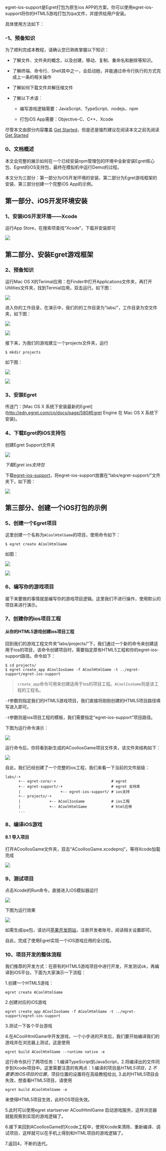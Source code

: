 egret-ios-support是Egret打包为原生ios APP的方案，你可以使用egret-ios-support将你的HTML5游戏打包为ipa文件，并提供给用户安装。

具体使用方法如下：

### -1、预备知识

为了顺利完成本教程，请确认您已熟练掌握以下知识：

* 了解文件、文件夹的概念，以及创建，移动、复制、重命名和删除等知识。

* 了解终端、命令行、Shell其中之一，会启动她，并能通过命令行执行的方式完成上一条的相关操作

* 了解如何下载文件并解压缩文件

* 了解以下术语：

    * 编写游戏逻辑需要：JavaScript、TypeScript、nodejs、npm

    * 打包iOS App需要：Objective-C、C++、Xcode

尽管本文由部分内容覆盖 [Get Started](../../../Engine2D/getStarted/getStarted/)，但是还是强烈建议在阅读本文之前先阅读 [Get Started](../../../Engine2D/getStarted/getStarted/)

### 0、文档概述

本文会完整的展示如何在一个已经安装npm管理包的环境中全新安装Egret核心包、Egret的iOS支持包，最终在模拟机中运行Demo的过程。

本文分为三部分：第一部分为iOS开发环境的安装、第二部分为Egret游戏框架的安装、第三部分创建一个完整iOS App的示例。

## 第一部分、iOS开发环境安装

### 1、安装iOS开发环境——Xcode

运行App Store，在搜索项查找“Xcode”，下载并安装即可

![](56664988d7d76.png)

## 第二部分、安装Egret游戏框架

### 2、预备知识

运行Mac OS X的Terimal应用：在Finder中打开Applications文件夹，再打开Utilities文件夹，找到Termial应用，双击运行。如下图：

![](566649891032b.png)

进入你的工作目录，在演示中，我们的的工作目录为“labs/”，工作目录为空文件夹，如下图：

![](566649892b54a.png)

![](5666498952fbd.png)

接下来，为我们的游戏建立一个projects文件夹，运行

```
$ mkdir projects
```

如下图：

![](56664989695f4.png)

![](566649898fba5.png)

### 3、安装Egret

传送门：[Mac OS X 系统下安装最新的Egret](http://edn.egret.com/cn/docs/page/580#Egret Engine 在 Mac OS X 系统下安装)。

### 4、下载Egret的iOS支持包

创建Egret Support文件夹

![](56664989b625e.png)

*下载Egret ios支持包*

下载[egret-ios-support](http://www.egret.com/iossupport)，将egret-ios-support放置在“labs/egret-support/”文件夹下，如下图：

![](56664989d5c4a.png)

## 第三部分、创建一个iOS打包的示例

### 5、创建一个Egret项目

这里创建一个名称为`ACoolHtmlGame`的项目，使用命令如下：

```
$ egret create ACoolHtmlGame
```

如图：

![](5666498a0f7f5.png)

![](5666498a4f6be.png)


### 6、编写你的游戏项目

接下来要做的事情就是编写你的游戏项目逻辑。这里我们不进行操作，使用默认的项目来进行演示。

### 7、创建你的ios项目工程

#### 从你的HTML5游戏创建ios项目工程

回到我们的游戏工程文件夹“labs/projects/”下，我们通过一个新的命令来创建适用于ios的项目，该命令创建项目时，需要指定原有HTML5工程和你的egret-ios-support路径。命令如下：

```
$ cd projects/
$ egret create_app ACoolIosGame -f ACoolHtmlGame -t ../egret-support/egret-ios-support
```

>`create_app`命令可用来创建适用于ios的项目工程。`ACoolIosGame`则是该工程的工程名。

`-f`参数则指定我们的HTML5游戏项目，我们直接将刚刚创建的HTML5项目路径填写进入即可。

`-t`参数则是ios项目工程的模板，我们需要指定“egret-ios-support”项目路径。

下图为运行命令演示：

![](5666498a7cff0.png)

运行命令后，你将看到新生成的ACooliosGame项目文件夹，该文件夹结构如下：


![](5666498aa996b.png)

自此，我们已经创建了一个完整的ios工程，我们来看一下当前的文件层级：

```
labs/-+
      +-- egret-core/-+                         # egret
      +-- egret-support/-+                      # egret 支持库
      |                  +-- egret-ios-support/ # ios支持
      +-- projects/-+
      |             +-- ACoolIosGame            # ios工程
      |             +-- ACoolHtmlGame           # html应用
      ...
```

### 8、编译iOS游戏

#### 8.1 导入项目

打开ACoolIosGame文件夹，双击“ACoolIosGame.xcodeproj”，等待Xcode加载完成

![](5666498ac908d.png)

### 9、测试项目

点击Xcode的Run命令，直接进入iOS模拟器运行

![](5666498ae5860.png)

下图为运行效果

![](5666498b20f9b.png)

如需生成ipa包，请访问[苹果开发网站](http://developer.apple.com/)，注册开发者账号，阅读相关设置即可。

自此，完成了使用Egret实现一个iOS游戏应用的全过程。

### 10、项目开发的整体流程

我们推荐的开发方式：在原有的HTML5游戏项目中进行开发，开发测试ok，再编译到iOS平台。下面为大家演示一下流程：

1.创建一个HTML5游戏：

`egret create ACoolHtmlGame`

2.创建对应的iOS游戏

`egret create_app ACoolIosGame -f ACoolHtmlGame -t ../egret-support/egret-ios-support`

3.测试一下各个平台游戏

4.在ACoolHtmlGame中开发游戏，一个小步进的开发后，我们要开始编译我们的游戏并在浏览器上测试，这是使用

`egret build ACoolHtmlGame --runtime native -e`

这行命令执行了两项任务：1.编译TypeScript到JavaScript，2.将编译出的文件同步到Xcode项目中。这里需要注意的有两点：1.编译的项目是*HTML5项目，2.不要更改iOS项目的位置*，项目位置的设置将在高级教程给出, 3.此时HTML5项目会失效，想查看HTML5项目，请使用

`egret build ACoolHtmlGame -e`

来使得HTML5项目生效，此时iOS项目失效。

5.此时可以使用egret startserver ACoolHtmlGame 启动游戏服务，这样浏览器就能观察到实现的游戏逻辑了。

6.接下来回到ACoolIosGame的Xcode工程中，使用Xcode来清除、重新编译、调试项目，这样就可以在手机上得到和HTML项目的游戏逻辑了。

7.返回4，不断的迭代。